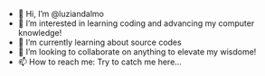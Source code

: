 - 👋 Hi, I’m @luziandalmo
- 👀 I’m interested in learning coding and advancing my computer knowledge!
- 🌱 I’m currently learning about source codes
- 💞️ I’m looking to collaborate on anything to elevate my wisdome!
- 📫 How to reach me: Try to catch me here...

<!---
luziandalmo/luziandalmo is a ✨ special ✨ repository because its `README.md` (this file) appears on your GitHub profile.
You can click the Preview link to take a look at your changes.
--->

